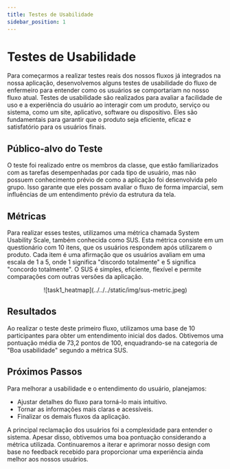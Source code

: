 ```yaml
---
title: Testes de Usabilidade
sidebar_position: 1
---
```


# Testes de Usabilidade

Para começarmos a realizar testes reais dos nossos fluxos já integrados na nossa aplicação, desenvolvemos alguns testes de usabilidade do fluxo de enfermeiro para entender como os usuários se comportariam no nosso fluxo atual. Testes de usabilidade são realizados para avaliar a facilidade de uso e a experiência do usuário ao interagir com um produto, serviço ou sistema, como um site, aplicativo, software ou dispositivo. Eles são fundamentais para garantir que o produto seja eficiente, eficaz e satisfatório para os usuários finais. 

## Público-alvo do Teste

O teste foi realizado entre os membros da classe, que estão familiarizados com as tarefas desempenhadas por cada tipo de usuário, mas não possuem conhecimento prévio de como a aplicação foi desenvolvida pelo grupo. Isso garante que eles possam avaliar o fluxo de forma imparcial, sem influências de um entendimento prévio da estrutura da tela.

## Métricas

Para realizar esses testes, utilizamos uma métrica chamada System Usability Scale, também conhecida como SUS. Esta métrica consiste em um questionário com 10 itens, que os usuários respondem após utilizarem o produto. Cada item é uma afirmação que os usuários avaliam em uma escala de 1 a 5, onde 1 significa "discordo totalmente" e 5 significa "concordo totalmente". O SUS é simples, eficiente, flexível e permite comparações com outras versões da aplicação.

<p align='center'>
    ![task1_heatmap](../../../static/img/sus-metric.jpeg)
</p>

## Resultados

Ao realizar o teste deste primeiro fluxo, utilizamos uma base de 10 participantes para obter um entendimento inicial dos dados. Obtivemos uma pontuação média de 73,2 pontos de 100, enquadrando-se na categoria de "Boa usabilidade" segundo a métrica SUS. 

## Próximos Passos

Para melhorar a usabilidade e o entendimento do usuário, planejamos:
- Ajustar detalhes do fluxo para torná-lo mais intuitivo.
- Tornar as informações mais claras e acessíveis.
- Finalizar os demais fluxos da aplicação.

A principal reclamação dos usuários foi a complexidade para entender o sistema. Apesar disso, obtivemos uma boa pontuação considerando a métrica utilizada. Continuaremos a iterar e aprimorar nosso design com base no feedback recebido para proporcionar uma experiência ainda melhor aos nossos usuários.